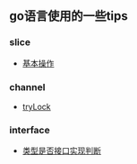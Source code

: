 ## go语言使用的一些tips

### slice
- [基本操作](./slice/baseop/main.go)

### channel
- [tryLock](./chan/trylock/trylock.go)

### interface
- [类型是否接口实现判断](./interface/interface-implements/implements-verify.go)
